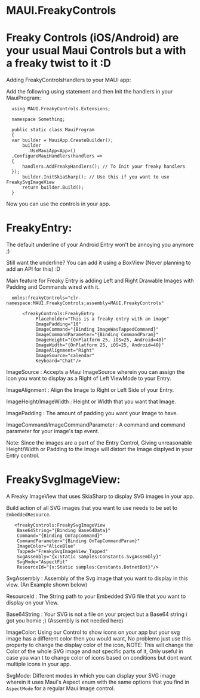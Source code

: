 # MAUI.FreakyControls

# Freaky Controls (iOS/Android) are your usual Maui Controls but a with a freaky twist to it :D

Adding FreakyControlsHandlers to your MAUI app:

Add the following using statement and then Init the handlers in your MauiProgram: 

      using MAUI.FreakyControls.Extensions;
      
      namespace Something;
      
      public static class MauiProgram
      {     
      var builder = MauiApp.CreateBuilder();
		  builder
			.UseMauiApp<App>()
      .ConfigureMauiHandlers(handlers =>
      {
          handlers.AddFreakyHandlers(); // To Init your freaky handlers
      });
		  builder.InitSkiaSharp(); // Use this if you want to use FreakySvgImageView 
		  return builder.Build();
      }
      
Now you can use the controls in your app.
 
# FreakyEntry: 

The default underline of your Android Entry won't be annoying you anymore ;) 

Still want the underline? You can add it using a BoxView (Never planning to add an API for this) :D

Main feature for Freaky Entry is adding Left and Right Drawable Images with Padding and Commands wired with it.

      xmlns:freakyControls="clr-namespace:MAUI.FreakyControls;assembly=MAUI.FreakyControls"
      
          <freakyControls:FreakyEntry
               Placeholder="This is a freaky entry with an image"
               ImagePadding="10" 
               ImageCommand="{Binding ImageWasTappedCommand}"
               ImageCommandParameter="{Binding CommandParam}"
               ImageHeight="{OnPlatform 25, iOS=25, Android=40}"
               ImageWidth="{OnPlatform 25, iOS=25, Android=40}"
               ImageAlignment="Right"
               ImageSource="calendar"
               Keyboard="Chat"/>
               
 ImageSource : Accepts a Maui ImageSource wherein you can assign the icon you want to display as a Right of Left ViewMode to your Entry.
 
 ImageAlignment : Align the Image to Right or Left Side of your Entry.
 
 ImageHeight/ImageWidth : Height or Width that you want that Image. 
 
 ImagePadding : The amount of padding you want your Image to have.
 
 ImageCommand/ImageCommandParameter : A command and command parameter for your image's tap event.
 
Note: Since the images are a part of the Entry Control, Giving unreasonable Height/Width or Padding to the Image will distort the Image displyed in your Entry control.
 
 
 # FreakySvgImageView: 
 
 A Freaky ImageView that uses SkiaSharp to display SVG images in your app.
 
 Build action of all SVG images that you want to use needs to be set to `EmbeddedResource`.
 
 
       <freakyControls:FreakySvgImageView
		Base64String="{Binding Base64Data}"
		Command="{Binding OnTapCommand}"
		CommandParameter="{Binding OnTapCommandParam}"
		ImageColor="AliceBlue"
		Tapped="FreakySvgImageView_Tapped"
		SvgAssembly="{x:Static samples:Constants.SvgAssembly}"
		SvgMode="AspectFit"
		ResourceId="{x:Static samples:Constants.DotnetBot}"/>
		
 
  SvgAssembly : Assembly of the Svg image that you want to display in this view. (An Example shown below)
  
  ResourceId : The String path to your Embedded SVG file that you want to display on your View.
  
  Base64String : Your SVG is not a file on your project but a Base64 string i got you homie ;) (Assembly is not needed here)
  
  ImageColor: Using our Control to show icons on your app but your svg image has a different color then you would want, No problemo just use this property to change the display color of the icon, NOTE: This will change the Color of the whole SVG image and not specific parts of it, Only useful in case you wan t to change color of icons based on conditions but dont want multiple icons in your app.
  
  SvgMode: Different modes in which you can display your SVG image wherein it uses Maui's Aspect enum with the same options that you find in `AspectMode` for a regular Maui Image control. 
  

 
 
 
 
 
